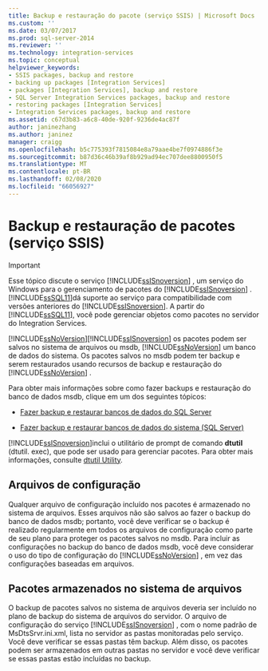 ```yaml
---
title: Backup e restauração do pacote (serviço SSIS) | Microsoft Docs
ms.custom: ''
ms.date: 03/07/2017
ms.prod: sql-server-2014
ms.reviewer: ''
ms.technology: integration-services
ms.topic: conceptual
helpviewer_keywords:
- SSIS packages, backup and restore
- backing up packages [Integration Services]
- packages [Integration Services], backup and restore
- SQL Server Integration Services packages, backup and restore
- restoring packages [Integration Services]
- Integration Services packages, backup and restore
ms.assetid: c67d3b83-a6c8-40de-920f-9236de4ac87f
author: janinezhang
ms.author: janinez
manager: craigg
ms.openlocfilehash: b5c775393f7815084e8a79aae4be7f0974886f3e
ms.sourcegitcommit: b87d36c46b39af8b929ad94ec707dee8800950f5
ms.translationtype: MT
ms.contentlocale: pt-BR
ms.lasthandoff: 02/08/2020
ms.locfileid: "66056927"
---
```

# <a name="package-backup-and-restore-ssis-service"></a>Backup e restauração de pacotes (serviço SSIS)
    
> [!IMPORTANT]  
>  Esse tópico discute o serviço [!INCLUDE[ssISnoversion](../includes/ssisnoversion-md.md)] , um serviço do Windows para o gerenciamento de pacotes do [!INCLUDE[ssISnoversion](../includes/ssisnoversion-md.md)] . [!INCLUDE[ssSQL11](../includes/sssql11-md.md)]dá suporte ao serviço para compatibilidade com versões anteriores do [!INCLUDE[ssISnoversion](../includes/ssisnoversion-md.md)]. A partir do [!INCLUDE[ssSQL11](../includes/sssql11-md.md)], você pode gerenciar objetos como pacotes no servidor do Integration Services.  
  
 [!INCLUDE[ssNoVersion](../includes/ssnoversion-md.md)][!INCLUDE[ssISnoversion](../includes/ssisnoversion-md.md)] os pacotes podem ser salvos no sistema de arquivos ou msdb, [!INCLUDE[ssNoVersion](../includes/ssnoversion-md.md)] um banco de dados do sistema. Os pacotes salvos no msdb podem ter backup e serem restaurados usando recursos de backup e restauração do [!INCLUDE[ssNoVersion](../includes/ssnoversion-md.md)] .  
  
 Para obter mais informações sobre como fazer backups e restauração do banco de dados msdb, clique em um dos seguintes tópicos:  
  
-   [Fazer backup e restaurar bancos de dados do SQL Server](../relational-databases/backup-restore/back-up-and-restore-of-sql-server-databases.md)  
  
-   [Fazer backup e restaurar bancos de dados do sistema &#40;SQL Server&#41;](../relational-databases/backup-restore/back-up-and-restore-of-system-databases-sql-server.md)  
  
 [!INCLUDE[ssISnoversion](../includes/ssisnoversion-md.md)]inclui o utilitário de prompt de comando **dtutil** (dtutil. exec), que pode ser usado para gerenciar pacotes. Para obter mais informações, consulte [dtutil Utility](dtutil-utility.md).  
  
## <a name="configuration-files"></a>Arquivos de configuração  
 Qualquer arquivo de configuração incluído nos pacotes é armazenado no sistema de arquivos. Esses arquivos não são salvos ao fazer o backup do banco de dados msdb; portanto, você deve verificar se o backup é realizado regularmente em todos os arquivos de configuração como parte de seu plano para proteger os pacotes salvos no msdb. Para incluir as configurações no backup do banco de dados msdb, você deve considerar o uso do tipo de configuração do [!INCLUDE[ssNoVersion](../includes/ssnoversion-md.md)] , em vez das configurações baseadas em arquivos.  
  
## <a name="packages-stored-in-the-file-system"></a>Pacotes armazenados no sistema de arquivos  
 O backup de pacotes salvos no sistema de arquivos deveria ser incluído no plano de backup do sistema de arquivos do servidor. O arquivo de configuração do serviço [!INCLUDE[ssISnoversion](../includes/ssisnoversion-md.md)] , com o nome padrão de MsDtsSrvr.ini.xml, lista no servidor as pastas monitoradas pelo serviço. Você deve verificar se essas pastas têm backup. Além disso, os pacotes podem ser armazenados em outras pastas no servidor e você deve verificar se essas pastas estão incluídas no backup.  
  
  
